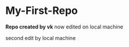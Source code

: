 My-First-Repo
=============

**Repo created by vk**
now edited on local machine


second edit by local machine

